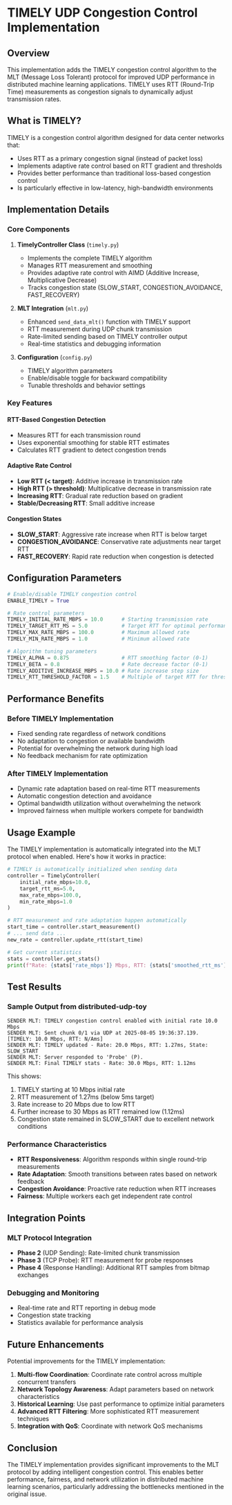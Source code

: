 # TIMELY UDP Congestion Control Implementation

## Overview

This implementation adds the TIMELY congestion control algorithm to the MLT (Message Loss Tolerant) protocol for improved UDP performance in distributed machine learning applications. TIMELY uses RTT (Round-Trip Time) measurements as congestion signals to dynamically adjust transmission rates.

## What is TIMELY?

TIMELY is a congestion control algorithm designed for data center networks that:
- Uses RTT as a primary congestion signal (instead of packet loss)
- Implements adaptive rate control based on RTT gradient and thresholds
- Provides better performance than traditional loss-based congestion control
- Is particularly effective in low-latency, high-bandwidth environments

## Implementation Details

### Core Components

1. **TimelyController Class** (`timely.py`)
   - Implements the complete TIMELY algorithm
   - Manages RTT measurement and smoothing
   - Provides adaptive rate control with AIMD (Additive Increase, Multiplicative Decrease)
   - Tracks congestion state (SLOW_START, CONGESTION_AVOIDANCE, FAST_RECOVERY)

2. **MLT Integration** (`mlt.py`)
   - Enhanced `send_data_mlt()` function with TIMELY support
   - RTT measurement during UDP chunk transmission
   - Rate-limited sending based on TIMELY controller output
   - Real-time statistics and debugging information

3. **Configuration** (`config.py`)
   - TIMELY algorithm parameters
   - Enable/disable toggle for backward compatibility
   - Tunable thresholds and behavior settings

### Key Features

#### RTT-Based Congestion Detection
- Measures RTT for each transmission round
- Uses exponential smoothing for stable RTT estimates
- Calculates RTT gradient to detect congestion trends

#### Adaptive Rate Control
- **Low RTT (< target)**: Additive increase in transmission rate
- **High RTT (> threshold)**: Multiplicative decrease in transmission rate
- **Increasing RTT**: Gradual rate reduction based on gradient
- **Stable/Decreasing RTT**: Small additive increase

#### Congestion States
- **SLOW_START**: Aggressive rate increase when RTT is below target
- **CONGESTION_AVOIDANCE**: Conservative rate adjustments near target RTT
- **FAST_RECOVERY**: Rapid rate reduction when congestion is detected

## Configuration Parameters

```python
# Enable/disable TIMELY congestion control
ENABLE_TIMELY = True

# Rate control parameters
TIMELY_INITIAL_RATE_MBPS = 10.0      # Starting transmission rate
TIMELY_TARGET_RTT_MS = 5.0           # Target RTT for optimal performance
TIMELY_MAX_RATE_MBPS = 100.0         # Maximum allowed rate
TIMELY_MIN_RATE_MBPS = 1.0           # Minimum allowed rate

# Algorithm tuning parameters
TIMELY_ALPHA = 0.875                 # RTT smoothing factor (0-1)
TIMELY_BETA = 0.8                    # Rate decrease factor (0-1)
TIMELY_ADDITIVE_INCREASE_MBPS = 10.0 # Rate increase step size
TIMELY_RTT_THRESHOLD_FACTOR = 1.5    # Multiple of target RTT for threshold
```

## Performance Benefits

### Before TIMELY Implementation
- Fixed sending rate regardless of network conditions
- No adaptation to congestion or available bandwidth
- Potential for overwhelming the network during high load
- No feedback mechanism for rate optimization

### After TIMELY Implementation
- Dynamic rate adaptation based on real-time RTT measurements
- Automatic congestion detection and avoidance
- Optimal bandwidth utilization without overwhelming the network
- Improved fairness when multiple workers compete for bandwidth

## Usage Example

The TIMELY implementation is automatically integrated into the MLT protocol when enabled. Here's how it works in practice:

```python
# TIMELY is automatically initialized when sending data
controller = TimelyController(
    initial_rate_mbps=10.0,
    target_rtt_ms=5.0,
    max_rate_mbps=100.0,
    min_rate_mbps=1.0
)

# RTT measurement and rate adaptation happen automatically
start_time = controller.start_measurement()
# ... send data ...
new_rate = controller.update_rtt(start_time)

# Get current statistics
stats = controller.get_stats()
print(f"Rate: {stats['rate_mbps']} Mbps, RTT: {stats['smoothed_rtt_ms']} ms")
```

## Test Results

### Sample Output from distributed-udp-toy
```
SENDER MLT: TIMELY congestion control enabled with initial rate 10.0 Mbps
SENDER MLT: Sent chunk 0/1 via UDP at 2025-08-05 19:36:37.139. [TIMELY: 10.0 Mbps, RTT: N/Ams]
SENDER MLT: TIMELY updated - Rate: 20.0 Mbps, RTT: 1.27ms, State: SLOW_START
SENDER MLT: Server responded to 'Probe' (P).
SENDER MLT: Final TIMELY stats - Rate: 30.0 Mbps, RTT: 1.12ms
```

This shows:
1. TIMELY starting at 10 Mbps initial rate
2. RTT measurement of 1.27ms (below 5ms target)
3. Rate increase to 20 Mbps due to low RTT
4. Further increase to 30 Mbps as RTT remained low (1.12ms)
5. Congestion state remained in SLOW_START due to excellent network conditions

### Performance Characteristics
- **RTT Responsiveness**: Algorithm responds within single round-trip measurements
- **Rate Adaptation**: Smooth transitions between rates based on network feedback
- **Congestion Avoidance**: Proactive rate reduction when RTT increases
- **Fairness**: Multiple workers each get independent rate control

## Integration Points

### MLT Protocol Integration
- **Phase 2** (UDP Sending): Rate-limited chunk transmission
- **Phase 3** (TCP Probe): RTT measurement for probe responses
- **Phase 4** (Response Handling): Additional RTT samples from bitmap exchanges

### Debugging and Monitoring
- Real-time rate and RTT reporting in debug mode
- Congestion state tracking
- Statistics available for performance analysis

## Future Enhancements

Potential improvements for the TIMELY implementation:
1. **Multi-flow Coordination**: Coordinate rate control across multiple concurrent transfers
2. **Network Topology Awareness**: Adapt parameters based on network characteristics
3. **Historical Learning**: Use past performance to optimize initial parameters
4. **Advanced RTT Filtering**: More sophisticated RTT measurement techniques
5. **Integration with QoS**: Coordinate with network QoS mechanisms

## Conclusion

The TIMELY implementation provides significant improvements to the MLT protocol by adding intelligent congestion control. This enables better performance, fairness, and network utilization in distributed machine learning scenarios, particularly addressing the bottlenecks mentioned in the original issue.